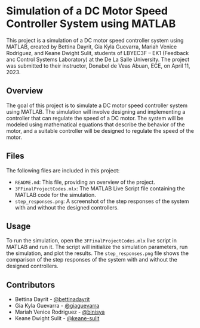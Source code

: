 # **Simulation of a DC Motor Speed Controller System using MATLAB**

This project is a simulation of a DC motor speed controller system using MATLAB, created by Bettina Dayrit, Gia Kyla Guevarra, Mariah Venice Rodriguez, and Keane Dwight Sulit, students of LBYEC3F – EK1 (Feedback anc Control Systems Laboratory) at the De La Salle University. The project was submitted to their instructor, Donabel de Veas Abuan, ECE, on April 11, 2023.

## **Overview**

The goal of this project is to simulate a DC motor speed controller system using MATLAB. The simulation will involve designing and implementing a controller that can regulate the speed of a DC motor. The system will be modeled using mathematical equations that describe the behavior of the motor, and a suitable controller will be designed to regulate the speed of the motor.

## **Files**

The following files are included in this project:

- `README.md`: This file, providing an overview of the project.
- `3FFinalProjectCodes.mlx`: The MATLAB Live Script file containing the MATLAB code for the simulation.
- `step_responses.png`: A screenshot of the step responses of the system with and without the designed controllers.

## **Usage**

To run the simulation, open the `3FFinalProjectCodes.mlx` live script in MATLAB and run it. The script will initialize the simulation parameters, run the simulation, and plot the results. The `step_responses.png` file shows the comparison of the step responses of the system with and without the designed controllers.

## **Contributors**

- Bettina Dayrit - [@bettinadayrit](https://github.com/bettinadayrit)
- Gia Kyla Guevarra - [@giaguevarra](https://github.com/giaguevarra)
- Mariah Venice Rodriguez - [@binisya](https://github.com/binisya)
- Keane Dwight Sulit - [@keane-sulit](https://github.com/keane-sulit)
